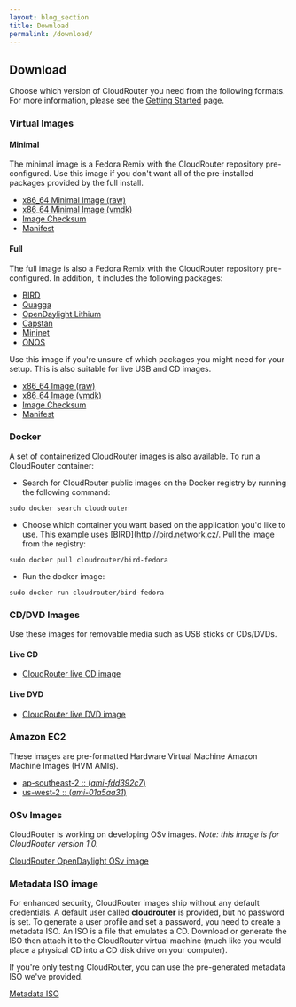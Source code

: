 ```yaml
---
layout: blog_section 
title: Download
permalink: /download/
---
```



## Download

Choose which version of CloudRouter you need from the following formats. For more information, please see the [Getting Started](http://www.cloudrouter.org/getting-started/) page. 

### Virtual Images

#### Minimal 

The minimal image is a Fedora Remix with the CloudRouter repository pre-configured. Use this image if you don't want all of the pre-installed packages provided by the full install. 

* [x86_64 Minimal Image (raw)](https://repo.cloudrouter.org/fedora/2/images/CloudRouter-2.0-BETA-fedora-minimal.raw.xz)
* [x86_64 Minimal Image (vmdk)](https://repo.cloudrouter.org/fedora/2/images/CloudRouter-2.0-BETA-fedora-minimal.vmdk)
* [Image Checksum](https://repo.cloudrouter.org/fedora/2/images/CloudRouter-2.0-BETA-fedora-minimal.checksum.txt) 
* [Manifest](https://repo.cloudrouter.org/fedora/2/images/CloudRouter-2.0-BETA-fedora-minimal.manifest) 

#### Full

The full image is also a Fedora Remix with the CloudRouter repository pre-configured. In addition, it includes the following packages:

* [BIRD](http://bird.network.cz/)
* [Quagga](http://www.nongnu.org/quagga/)
* [OpenDaylight Lithium](http://www.opendaylight.org/) 
* [Capstan](https://github.com/cloudius-systems/capstan/blob/master/README.md)
* [Mininet](http://mininet.org/)
* [ONOS](http://onosproject.org/)

Use this image if you're unsure of which packages you might need for your setup. This is also suitable for live USB and CD images. 

* [x86_64 Image (raw)](https://repo.cloudrouter.org/fedora/2/images/CloudRouter-2.0-BETA-fedora-full.raw.xz)
* [x86_64 Image (vmdk)](https://repo.cloudrouter.org/fedora/2/images/CloudRouter-2.0-BETA-fedora-full.vmdk)
* [Image Checksum](https://repo.cloudrouter.org/fedora/2/images/CloudRouter-2.0-BETA-fedora-full.checksum.txt)
* [Manifest](https://repo.cloudrouter.org/fedora/2/images/CloudRouter-2.0-BETA-fedora-full.manifest)

### Docker

A set of containerized CloudRouter images is also available. To run a CloudRouter container: 

* Search for CloudRouter public images on the Docker registry by running the following command: 

`sudo docker search cloudrouter` 

* Choose which container you want based on the application you'd like to use. This example uses [BIRD](http://bird.network.cz/. Pull the image from the registry:

`sudo docker pull cloudrouter/bird-fedora` 

* Run the docker image: 

`sudo docker run cloudrouter/bird-fedora` 

### CD/DVD Images

Use these images for removable media such as USB sticks or CDs/DVDs. 

#### Live CD

* [CloudRouter live CD image](https://repo.cloudrouter.org/fedora/2/images/CloudRouter-Live-2.0-BETA-fedora.iso)

#### Live DVD

* [CloudRouter live DVD image](https://repo.cloudrouter.org/fedora/2/images/CloudRouter-DVD-x86_64-2.iso)

### Amazon EC2

These images are pre-formatted Hardware Virtual Machine Amazon Machine Images (HVM AMIs). 

* [ap-southeast-2 :: (*ami-fdd392c7*)](https://console.aws.amazon.com/ec2/v2/home?region=ap-southeast-2#LaunchInstanceWizard:ami=ami-fdd392c7)
* [us-west-2 :: (*ami-01a5aa31*)](https://console.aws.amazon.com/ec2/v2/home?region=us-west-2#LaunchInstanceWizard:ami=ami-01a5aa31) 

### OSv Images

CloudRouter is working on developing OSv images. _Note: this image is for CloudRouter version 1.0._

[CloudRouter OpenDaylight OSv image](https://repo.cloudrouter.org/repo/beta/images/CloudRouter-Beta-OSv-OpenDaylight-20150320.qemu.xz)

### Metadata ISO image 

For enhanced security, CloudRouter images ship without any default credentials. A default user called **cloudrouter** is provided, but no password is set. To generate a user profile and set a password, you need to create a metadata ISO. An ISO is a file that emulates a CD. Download or generate the ISO then attach it to the CloudRouter virtual machine (much like you would place a physical CD into a CD disk drive on your computer). 

If you're only testing CloudRouter, you can use the pre-generated metadata ISO we've provided. 

[Metadata ISO](https://repo.cloudrouter.org/fedora/2/images/cloudrouter-init.iso)
